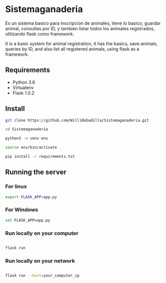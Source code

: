 # Sistemaganaderia
Es un sistema basico para inscripcion de animales, tiene lo basico, guardar animal, consultas por ID, y tambien listar todos los animales registrados, utilizando flask como framework.

It is a basic system for animal registration, it has the basics, save animals, queries by ID, and also list all registered animals, using flask as a framework.

## Requirements

* Python 3.6
* Virtualenv
* Flask 1.0.2 


## Install
```bash
git clone https://github.com/WilliBobadilla/Sistemaganaderia.git

cd Sistemaganaderia

python3 -m venv env

source env/bin/activate

pip install -r requirements.txt

```
## Running the server 
### For linux 
```bash
export FLASK_APP=app.py 

```
### For Windows
```bash
set FLASK_APP=app.py

```
### Run locally on your computer
```bash

flask run

```
### Run locally on your network
```bash

flask run --host=your_computer_ip

```
